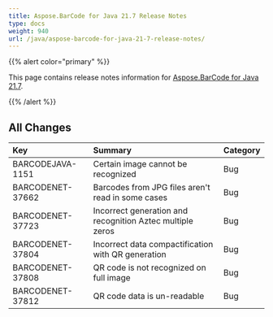 ```yaml
---
title: Aspose.BarCode for Java 21.7 Release Notes
type: docs
weight: 940
url: /java/aspose-barcode-for-java-21-7-release-notes/
---
```


{{% alert color="primary" %}}

This page contains release notes information for [Aspose.BarCode for Java 21.7](https://downloads.aspose.com/barcode/java/new-releases/aspose.barcode-for-java-21.7/).

{{% /alert %}}
## **All Changes**

|**Key**|**Summary**|**Category**|
| :- | :- | :- |
|BARCODEJAVA-1151|Certain image cannot be recognized|Bug|
|BARCODENET-37662|Barcodes from JPG files aren't read in some cases|Bug|
|BARCODENET-37723|Incorrect generation and recognition Aztec multiple zeros|Bug|
|BARCODENET-37804|Incorrect data compactification with QR generation|Bug|
|BARCODENET-37808|QR code is not recognized on full image|Bug|
|BARCODENET-37812|QR code data is un-readable|Bug|